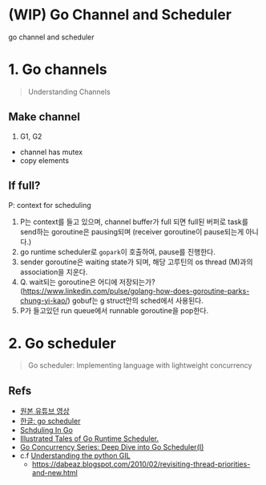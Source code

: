 # (WIP) Go Channel and Scheduler


go channel and scheduler
<!--more-->

# 1. Go channels
> Understanding Channels

## Make channel

1. G1, G2

- channel has mutex
- copy elements


## If full?

P: context for scheduling


1. P는 context를 들고 있으며, channel buffer가 full 되면 full된 버퍼로 task를 send하는 goroutine은 pausing되며 (receiver goroutine이 pause되는게 아니다.) 
2. go runtime scheduler로 `gopark`이 호출하여, pause를 진행한다. 
3. sender goroutine은 waiting state가 되며, 해당 고루틴의 os thread (M)과의 association을 지운다.
4. Q. wait되는 goroutine은 어디에 저장되는가? (https://www.linkedin.com/pulse/golang-how-does-goroutine-parks-chung-yi-kao/) gobuf는 g struct안의 sched에서 사용된다.
5. P가 들고있던 run queue에서 runnable goroutine을 pop한다.


# 2. Go scheduler
> Go scheduler: Implementing language with lightweight concurrency



## Refs

- [원본 유튜브 영상](https://www.youtube.com/watch?v=-K11rY57K7k)
- [한글: go scheduler](https://changhoi.kim/posts/go/go-scheduler/)
- [Schduling In Go](https://www.ardanlabs.com/blog/2018/08/scheduling-in-go-part1.html)
- [Illustrated Tales of Go Runtime Scheduler.](https://medium.com/@ankur_anand/illustrated-tales-of-go-runtime-scheduler-74809ef6d19b)
- [Go Concurrency Series: Deep Dive into Go Scheduler(I)](https://www.linkedin.com/pulse/go-concurrency-series-deep-dive-scheduleri-pratik-pandey-mhx4e/)
- c.f [Understanding the python GIL](https://www.dabeaz.com/GIL/)
    - https://dabeaz.blogspot.com/2010/02/revisiting-thread-priorities-and-new.html
